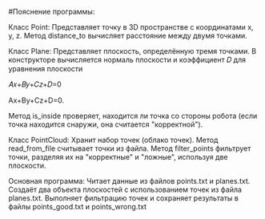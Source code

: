 #Пояснение программы:

Класс Point:
Представляет точку в 3D пространстве с координатами x, y, z.
Метод distance_to вычисляет расстояние между двумя точками.

Класс Plane:
Представляет плоскость, определённую тремя точками.
В конструкторе вычисляется нормаль плоскости и коэффициент 𝐷 для уравнения плоскости

𝐴𝑥+𝐵𝑦+𝐶𝑧+𝐷=0

Ax+By+Cz+D=0.

Метод is_inside проверяет, находится ли точка со стороны робота (если точка находится снаружи, она считается "корректной").

Класс PointCloud:
Хранит набор точек (облако точек).
Метод read_from_file считывает точки из файла.
Метод filter_points фильтрует точки, разделяя их на "корректные" и "ложные", используя две плоскости.

Основная программа:
Читает данные из файлов points.txt и planes.txt.
Создаёт два объекта плоскостей с использованием точек из файла planes.txt.
Выполняет фильтрацию точек и сохраняет результаты в файлы points_good.txt и points_wrong.txt
